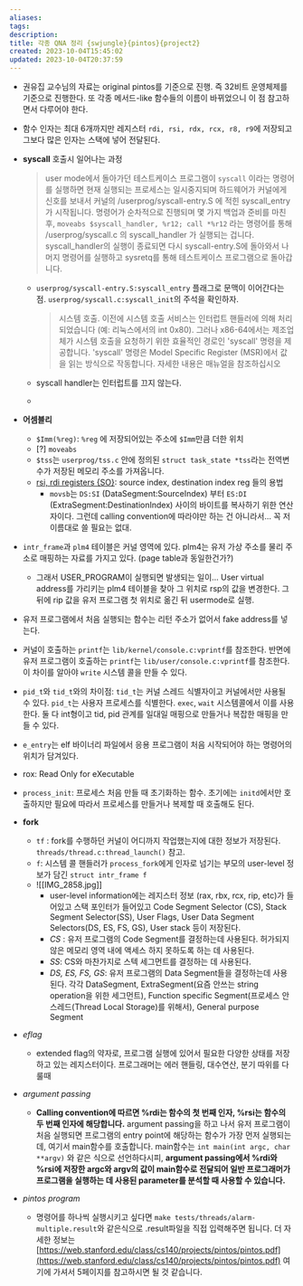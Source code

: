 ```yaml
---
aliases: 
tags: 
description:
title: 각종 QNA 정리 {swjungle}{pintos}{project2}
created: 2023-10-04T15:45:02
updated: 2023-10-04T20:37:59
---
```

- 권유집 교수님의 자료는 original pintos를 기준으로 진행. 즉 32비트 운영체제를 기준으로 진행한다. 또 각종 메서드-like 함수들의 이름이 바뀌었으니 이 점 참고하면서 다루어야 한다.
- 함수 인자는 최대 6개까지만 레지스터 `rdi, rsi, rdx, rcx, r8, r9`에 저장되고 그보다 많은 인자는 스택에 넣어 전달된다.

- **syscall** 호출시 일어나는 과정

	> user mode에서 돌아가던 테스트케이스 프로그램이 `syscall` 이라는 명령어를 실행하면 현재 실행되는 프로세스는 일시중지되며 하드웨어가 커널에게 신호를 보내서 커널의 /userprog/syscall-entry.S 에 적힌 syscall_entry가 시작됩니다. 명령어가 순차적으로 진행되며 몇 가지 백업과 준비를 마친 후, `moveabs $syscall_handler, %r12; call *%r12` 라는 명령어를 통해 /userprog/syscall.c 의 syscall_handler 가 실행되는 겁니다. syscall_handler의 실행이 종료되면 다시 syscall-entry.S에 돌아와서 나머지 명령어를 실행하고 sysretq를 통해 테스트케이스 프로그램으로 돌아갑니다.

	- `userprog/syscall-entry.S:syscall_entry` 플래그로 문맥이 이어간다는 점. `userprog/syscall.c:syscall_init`의 주석을 확인하자.

		> 시스템 호출. 이전에 시스템 호출 서비스는 인터럽트 핸들러에 의해 처리되었습니다 (예: 리눅스에서의 int 0x80). 그러나 x86-64에서는 제조업체가 시스템 호출을 요청하기 위한 효율적인 경로인 'syscall' 명령을 제공합니다. 'syscall' 명령은 Model Specific Register (MSR)에서 값을 읽는 방식으로 작동합니다. 자세한 내용은 매뉴얼을 참조하십시오

	- syscall handler는 인터럽트를 끄지 않는다.
	- 

- **어셈블리**
	- `$Imm(%reg)`: `%reg` 에 저장되어있는 주소에 `$Imm`만큼 더한 위치
	- [?] `moveabs`
	- `$tss`는 `userprog/tss.c` 안에 정의된 `struct task_state *tss`라는 전역변수가 저장된 메모리 주소를 가져옵니다.
	- [rsi, rdi registers {SO}](https://stackoverflow.com/questions/23367624/intel-64-rsi-and-rdi-registers): source index, destination index reg 들의 용법
		- `movsb`는 `DS:SI` (DataSegment:SourceIndex) 부터 `ES:DI` (ExtraSegment:DestinationIndex) 사이의 바이트를 복사하기 위한 연산자이다. 그런데 calling convention에 따라야만 하는 건 아니라서... 꼭 저 이름대로 쓸 필요는 없대.
 
- `intr_frame`과 `plm4` 테이블은 커널 영역에 있다. plm4는 유저 가상 주소를 물리 주소로 매핑하는 자료를 가지고 있다. (page table과 동일한건가?)
	- 그래서 USER_PROGRAM이 실행되면 발생되는 일이... User virtual address를 가리키는 plm4 테이블을 찾아 그 위치로 rsp의 값을 변경한다. 그 뒤에 rip 값을 유저 프로그램 첫 위치로 옮긴 뒤 usermode로 실행.
 
- 유저 프로그램에서 처음 실행되는 함수는 리턴 주소가 없어서 fake address를 넣는다.
- 커널이 호출하는 `printf`는 `lib/kernel/console.c:vprintf`를 참조한다. 반면에 유저 프로그램이 호출하는 `printf`는 `lib/user/console.c:vprintf`를 참조한다. 이 차이를 알아야 `write` 시스템 콜을 만들 수 있다.
- `pid_t`와 `tid_t`와의 차이점: `tid_t`는 커널 스레드 식별자이고 커널에서만 사용될 수 있다. `pid_t`는 사용자 프로세스를 식별한다. `exec`, `wait` 시스템콜에서 이를 사용한다. 둘 다 int형이고 tid, pid 관계를 일대일 매핑으로 만들거나 복잡한 매핑을 만들 수 있다.
- `e_entry`는 elf 바이너리 파일에서 응용 프로그램이 처음 시작되어야 하는 명령어의 위치가 담겨있다.
- rox: Read Only for eXecutable
- `process_init`: 프로세스 처음 만들 때 초기화하는 함수. 초기에는 `initd`에서만 호출하지만 필요에 따라서 프로세스를 만들거나 복제할 때 호출해도 된다.

- **fork**
	- `tf` : fork를 수행하던 커널이 어디까지 작업했는지에 대한 정보가 저장된다. `threads/thread.c:thread_launch()` 참고.
	- `f`: 시스템 콜 핸들러가 `process_fork`에게 인자로 넘기는 부모의 user-level 정보가 담긴 `struct intr_frame f`
	- ![[IMG_2858.jpg]]
		- user-level information에는 레지스터 정보 (rax, rbx, rcx, rip, etc)가 들어있고 스택 포인터가 들어있고 Code Segment Selector (CS), Stack Segment Selector(SS), User Flags, User Data Segment Selectors(DS, ES, FS, GS), User stack 등이 저장된다.
		- *CS* : 유저 프로그램의 Code Segment를 결정하는데 사용된다. 허가되지 않은 메모리 영역 내에 액세스 하지 못하도록 하는 데 사용된다.
		- *SS*: CS와 마찬가지로 스텍 세그먼트를 결정하는 데 사용된다.
		- *DS, ES, FS, GS*: 유저 프로그램의 Data Segment들을 결정하는데 사용된다. 각각 DataSegment, ExtraSegment(요즘 안쓰는 string operation을 위한 세그먼트), Function specific Segment(프로세스 안 스레드(Thread Local Storage)를 위해서), General purpose Segment

- *eflag*
	- extended flag의 약자로, 프로그램 실행에 있어서 필요한 다양한 상태를 저장하고 있는 레지스터이다. 프로그래머는 에러 핸들링, 대수연산, 분기 따위를 다룰때 

- *argument passing*
	- **Calling convention에 따르면 %rdi는 함수의 첫 번째 인자, %rsi는 함수의 두 번째 인자에 해당합니다.** argument passing을 하고 나서 유저 프로그램이 처음 실행되면 프로그램의 entry point에 해당하는 함수가 가장 먼저 실행되는데, 여기서 main함수를 호출합니다. main함수는 `int main(int argc, char **argv)` 와 같은 식으로 선언하다시피, **argument passing에서 %rdi와 %rsi에 저장한 argc와 argv의 값이 main함수로 전달되어 일반 프로그래머가 프로그램을 실행하는 데 사용된 parameter를 분석할 때 사용할 수 있습니다.**

- *pintos program*
	- 명령어를 하나씩 실행시키고 싶다면 `make tests/threads/alarm-multiple.result`와 같은식으로 .result파일을 직접 입력해주면 됩니다. 더 자세한 정보는 [https://web.stanford.edu/class/cs140/projects/pintos/pintos.pdf](https://web.stanford.edu/class/cs140/projects/pintos/pintos.pdf) 여기에 가셔서 5페이지를 참고하시면 될 것 같습니다.
